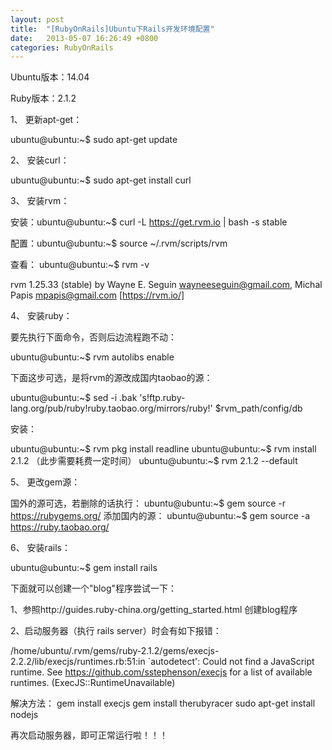 ```yaml
---
layout: post
title:  "[RubyOnRails]Ubuntu下Rails开发环境配置"
date:   2013-05-07 16:26:49 +0800
categories: RubyOnRails
---
```


Ubuntu版本：14.04

Ruby版本：2.1.2

1、 更新apt-get：

ubuntu@ubuntu:~$ sudo apt-get update

2、 安装curl：

ubuntu@ubuntu:~$ sudo apt-get install curl

3、 安装rvm：

安装：ubuntu@ubuntu:~$ curl -L https://get.rvm.io | bash -s stable

配置：ubuntu@ubuntu:~$ source ~/.rvm/scripts/rvm

查看：
ubuntu@ubuntu:~$ rvm -v

rvm 1.25.33 (stable) by Wayne E. Seguin wayneeseguin@gmail.com, Michal Papis mpapis@gmail.com [https://rvm.io/]

4、 安装ruby：

要先执行下面命令，否则后边流程跑不动：

ubuntu@ubuntu:~$ rvm autolibs enable

下面这步可选，是将rvm的源改成国内taobao的源：

ubuntu@ubuntu:~$ sed -i .bak 's!ftp.ruby-lang.org/pub/ruby!ruby.taobao.org/mirrors/ruby!' $rvm_path/config/db

安装：

ubuntu@ubuntu:~$ rvm pkg install readline
ubuntu@ubuntu:~$ rvm install 2.1.2 （此步需要耗费一定时间）
ubuntu@ubuntu:~$ rvm 2.1.2 --default

5、 更改gem源：

国外的源可选，若删除的话执行：
ubuntu@ubuntu:~$ gem source -r https://rubygems.org/
添加国内的源：
ubuntu@ubuntu:~$ gem source -a https://ruby.taobao.org/

6、 安装rails：

ubuntu@ubuntu:~$ gem install rails

下面就可以创建一个"blog"程序尝试一下：

1、参照http://guides.ruby-china.org/getting_started.html 创建blog程序

2、启动服务器（执行 rails server）时会有如下报错：

/home/ubuntu/.rvm/gems/ruby-2.1.2/gems/execjs-2.2.2/lib/execjs/runtimes.rb:51:in `autodetect': Could not find a JavaScript runtime. See https://github.com/sstephenson/execjs for a list of available runtimes. (ExecJS::RuntimeUnavailable)

解决方法：
gem install execjs
gem install therubyracer
sudo apt-get install nodejs

再次启动服务器，即可正常运行啦！！！
